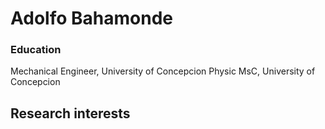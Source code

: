 # Adolfo Bahamonde

### Education
Mechanical Engineer, University of Concepcion
Physic MsC, University of Concepcion

## Research interests

